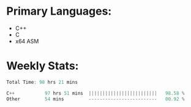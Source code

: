 # Primary Languages:
- C++
- C
- x64 ASM

# Weekly Stats:
<!--START_SECTION:waka-->

```C++
Total Time: 98 hrs 21 mins

C++           97 hrs 51 mins  |||||||||||||||||||||||||   98.58 %
Other         54 mins         -------------------------   00.92 %
```

<!--END_SECTION:waka-->


